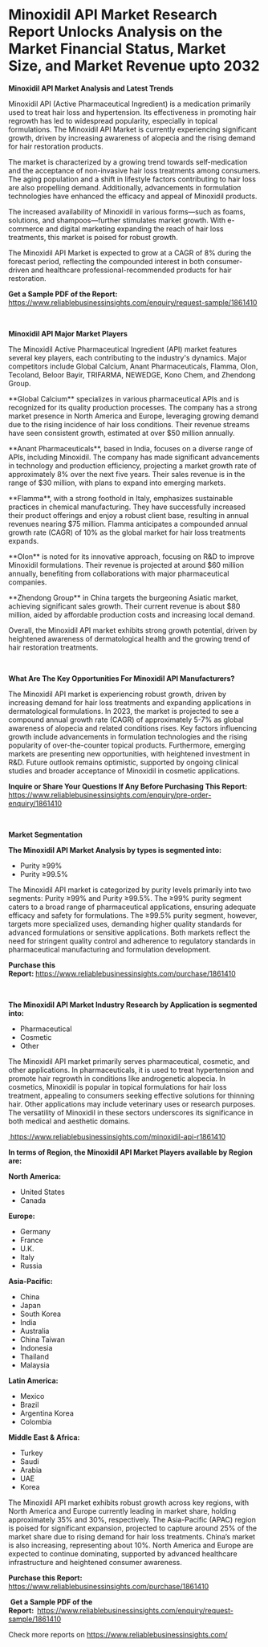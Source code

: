 <p><h1>Minoxidil API Market Research Report Unlocks Analysis on the Market Financial Status, Market Size, and Market Revenue upto 2032</h1></p><p><strong>Minoxidil API Market Analysis and Latest Trends</strong></p>
<p><p>Minoxidil API (Active Pharmaceutical Ingredient) is a medication primarily used to treat hair loss and hypertension. Its effectiveness in promoting hair regrowth has led to widespread popularity, especially in topical formulations. The Minoxidil API Market is currently experiencing significant growth, driven by increasing awareness of alopecia and the rising demand for hair restoration products. </p><p>The market is characterized by a growing trend towards self-medication and the acceptance of non-invasive hair loss treatments among consumers. The aging population and a shift in lifestyle factors contributing to hair loss are also propelling demand. Additionally, advancements in formulation technologies have enhanced the efficacy and appeal of Minoxidil products. </p><p>The increased availability of Minoxidil in various forms—such as foams, solutions, and shampoos—further stimulates market growth. With e-commerce and digital marketing expanding the reach of hair loss treatments, this market is poised for robust growth. </p><p>The Minoxidil API Market is expected to grow at a CAGR of 8% during the forecast period, reflecting the compounded interest in both consumer-driven and healthcare professional-recommended products for hair restoration.</p></p>
<p><strong>Get a Sample PDF of the Report:&nbsp;</strong> <a href="https://www.reliablebusinessinsights.com/enquiry/request-sample/1861410?utm_campaign=3568&utm_medium=2&utm_source=Github&utm_content=ia&utm_term=02042025&utm_id=minoxidil-api">https://www.reliablebusinessinsights.com/enquiry/request-sample/1861410</a></p>
<p>&nbsp;</p>
<p><strong>Minoxidil API Major Market Players</strong></p>
<p><p>The Minoxidil Active Pharmaceutical Ingredient (API) market features several key players, each contributing to the industry's dynamics. Major competitors include Global Calcium, Anant Pharmaceuticals, Flamma, Olon, Tecoland, Beloor Bayir, TRIFARMA, NEWEDGE, Kono Chem, and Zhendong Group. </p><p>**Global Calcium** specializes in various pharmaceutical APIs and is recognized for its quality production processes. The company has a strong market presence in North America and Europe, leveraging growing demand due to the rising incidence of hair loss conditions. Their revenue streams have seen consistent growth, estimated at over $50 million annually.</p><p>**Anant Pharmaceuticals**, based in India, focuses on a diverse range of APIs, including Minoxidil. The company has made significant advancements in technology and production efficiency, projecting a market growth rate of approximately 8% over the next five years. Their sales revenue is in the range of $30 million, with plans to expand into emerging markets.</p><p>**Flamma**, with a strong foothold in Italy, emphasizes sustainable practices in chemical manufacturing. They have successfully increased their product offerings and enjoy a robust client base, resulting in annual revenues nearing $75 million. Flamma anticipates a compounded annual growth rate (CAGR) of 10% as the global market for hair loss treatments expands.</p><p>**Olon** is noted for its innovative approach, focusing on R&D to improve Minoxidil formulations. Their revenue is projected at around $60 million annually, benefiting from collaborations with major pharmaceutical companies.</p><p>**Zhendong Group** in China targets the burgeoning Asiatic market, achieving significant sales growth. Their current revenue is about $80 million, aided by affordable production costs and increasing local demand.</p><p>Overall, the Minoxidil API market exhibits strong growth potential, driven by heightened awareness of dermatological health and the growing trend of hair restoration treatments.</p></p>
<p>&nbsp;</p>
<p><strong>What Are The Key Opportunities For Minoxidil API Manufacturers?</strong></p>
<p><p>The Minoxidil API market is experiencing robust growth, driven by increasing demand for hair loss treatments and expanding applications in dermatological formulations. In 2023, the market is projected to see a compound annual growth rate (CAGR) of approximately 5-7% as global awareness of alopecia and related conditions rises. Key factors influencing growth include advancements in formulation technologies and the rising popularity of over-the-counter topical products. Furthermore, emerging markets are presenting new opportunities, with heightened investment in R&D. Future outlook remains optimistic, supported by ongoing clinical studies and broader acceptance of Minoxidil in cosmetic applications.</p></p>
<p><strong>Inquire or Share Your Questions If Any Before Purchasing This Report:</strong> <a href="https://www.reliablebusinessinsights.com/enquiry/pre-order-enquiry/1861410?utm_campaign=3568&utm_medium=2&utm_source=Github&utm_content=ia&utm_term=02042025&utm_id=minoxidil-api">https://www.reliablebusinessinsights.com/enquiry/pre-order-enquiry/1861410</a></p>
<p>&nbsp;</p>
<p><strong>Market Segmentation</strong></p>
<p><strong>The Minoxidil API Market Analysis by types is segmented into:</strong></p>
<p><ul><li>Purity ≥99%</li><li>Purity ≥99.5%</li></ul></p>
<p><p>The Minoxidil API market is categorized by purity levels primarily into two segments: Purity ≥99% and Purity ≥99.5%. The ≥99% purity segment caters to a broad range of pharmaceutical applications, ensuring adequate efficacy and safety for formulations. The ≥99.5% purity segment, however, targets more specialized uses, demanding higher quality standards for advanced formulations or sensitive applications. Both markets reflect the need for stringent quality control and adherence to regulatory standards in pharmaceutical manufacturing and formulation development.</p></p>
<p><strong>Purchase this Report:&nbsp;</strong><a href="https://www.reliablebusinessinsights.com/purchase/1861410?utm_campaign=3568&utm_medium=2&utm_source=Github&utm_content=ia&utm_term=02042025&utm_id=minoxidil-api">https://www.reliablebusinessinsights.com/purchase/1861410</a></p>
<p>&nbsp;</p>
<p><strong>The Minoxidil API Market Industry Research by Application is segmented into:</strong></p>
<p><ul><li>Pharmaceutical</li><li>Cosmetic</li><li>Other</li></ul></p>
<p><p>The Minoxidil API market primarily serves pharmaceutical, cosmetic, and other applications. In pharmaceuticals, it is used to treat hypertension and promote hair regrowth in conditions like androgenetic alopecia. In cosmetics, Minoxidil is popular in topical formulations for hair loss treatment, appealing to consumers seeking effective solutions for thinning hair. Other applications may include veterinary uses or research purposes. The versatility of Minoxidil in these sectors underscores its significance in both medical and aesthetic domains.</p></p>
<p><a href="https://www.reliablebusinessinsights.com/minoxidil-api-r1861410?utm_campaign=3568&utm_medium=2&utm_source=Github&utm_content=ia&utm_term=02042025&utm_id=minoxidil-api">&nbsp;https://www.reliablebusinessinsights.com/minoxidil-api-r1861410</a></p>
<p><strong>In terms of Region, the Minoxidil API Market Players available by Region are:</strong></p>
<p>
    <p> <strong> North America: </strong>
        <ul>
            <li>United States</li>
            <li>Canada</li>
        </ul>
        </p> 
    <p> <strong> Europe: </strong>
        <ul>
            <li>Germany</li>
            <li>France</li>
            <li>U.K.</li>
            <li>Italy</li>
            <li>Russia</li>
        </ul>
        </p> 
    <p> <strong> Asia-Pacific: </strong>
        <ul>
            <li>China</li>
            <li>Japan</li>
            <li>South Korea</li>
            <li>India</li>
            <li>Australia</li>
            <li>China Taiwan</li>
            <li>Indonesia</li>
            <li>Thailand</li>
            <li>Malaysia</li>
        </ul>
        </p> 
    <p> <strong> Latin America: </strong>
        <ul>
            <li>Mexico</li>
            <li>Brazil</li>
            <li>Argentina Korea</li>
            <li>Colombia</li>
        </ul>
        </p> 
    <p> <strong> Middle East & Africa: </strong>
        <ul>
            <li>Turkey</li>
            <li>Saudi</li>
            <li>Arabia</li>
            <li>UAE</li>
            <li>Korea</li>
        </ul>
    </p>
    </p>
<p><p>The Minoxidil API market exhibits robust growth across key regions, with North America and Europe currently leading in market share, holding approximately 35% and 30%, respectively. The Asia-Pacific (APAC) region is poised for significant expansion, projected to capture around 25% of the market share due to rising demand for hair loss treatments. China’s market is also increasing, representing about 10%. North America and Europe are expected to continue dominating, supported by advanced healthcare infrastructure and heightened consumer awareness.</p></p>
<p><strong>Purchase this Report: </strong><a href="https://www.reliablebusinessinsights.com/purchase/1861410?utm_campaign=3568&utm_medium=2&utm_source=Github&utm_content=ia&utm_term=02042025&utm_id=minoxidil-api">https://www.reliablebusinessinsights.com/purchase/1861410</a></p>
<p>&nbsp;<strong>Get a Sample PDF of the Report:&nbsp;&nbsp;</strong><a href="https://www.reliablebusinessinsights.com/enquiry/request-sample/1861410?utm_campaign=3568&utm_medium=2&utm_source=Github&utm_content=ia&utm_term=02042025&utm_id=minoxidil-api">https://www.reliablebusinessinsights.com/enquiry/request-sample/1861410</a></p>
<p><strong></strong></p>
<p>Check more reports on <a href="https://www.reliablebusinessinsights.com/?utm_campaign=3568&utm_medium=2&utm_source=Github&utm_content=ia&utm_term=02042025&utm_id=minoxidil-api">https://www.reliablebusinessinsights.com/</a></p>